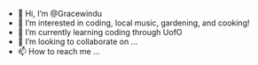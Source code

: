 - 👋 Hi, I’m @Gracewindu
- 👀 I’m interested in coding, local music, gardening, and cooking!
- 🌱 I’m currently learning coding through UofO 
- 💞️ I’m looking to collaborate on ...
- 📫 How to reach me ...

<!---
Gracewindu/Gracewindu is a ✨ special ✨ repository because its `README.md` (this file) appears on your GitHub profile.
You can click the Preview link to take a look at your changes.
--->
